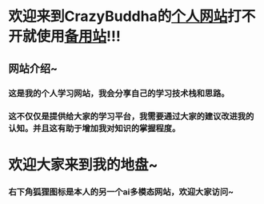 # 欢迎来到CrazyBuddha的[个人网站](http://abc.cra2y6uddha.fun/)打不开就使用[备用站](https://CrazyBuddha-Max.github.io/CBuddhaDocs/)!!!
## 网站介绍~
### 这是我的个人学习网站，我会分享自己的学习技术栈和思路。
### 这不仅仅是提供给大家的学习平台，我需要通过大家的建议改进我的认知。并且这有助于增加我对知识的掌握程度。
# 欢迎大家来到我的地盘~
### 右下角狐狸图标是本人的另一个ai多模态网站，欢迎大家访问~
